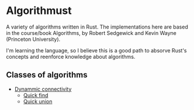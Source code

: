 # Algorithmust

A variety of algorithms written in Rust. The implementations here are based in
the course/book Algorithms, by Robert Sedgewick and Kevin Wayne (Princeton
University).

I'm learning the language, so I believe this is a good path to absorve Rust's concepts
and reenforce knowledge about algorithms.

## Classes of algorithms

- [Dynammic connectivity](./src/dynammic_connectivity)
  - [Quick find](./src/dynammic_connectivity/quick_find.rs)
  - [Quick union](./src/dynammic_connectivity/quick_union.rs)
